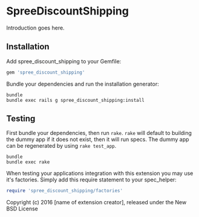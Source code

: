 SpreeDiscountShipping
=====================

Introduction goes here.

Installation
------------

Add spree_discount_shipping to your Gemfile:

```ruby
gem 'spree_discount_shipping'
```

Bundle your dependencies and run the installation generator:

```shell
bundle
bundle exec rails g spree_discount_shipping:install
```

Testing
-------

First bundle your dependencies, then run `rake`. `rake` will default to building the dummy app if it does not exist, then it will run specs. The dummy app can be regenerated by using `rake test_app`.

```shell
bundle
bundle exec rake
```

When testing your applications integration with this extension you may use it's factories.
Simply add this require statement to your spec_helper:

```ruby
require 'spree_discount_shipping/factories'
```

Copyright (c) 2016 [name of extension creator], released under the New BSD License
